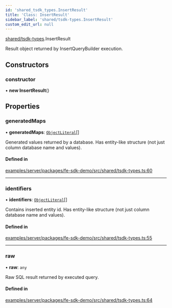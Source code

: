 ```yaml
---
id: 'shared_tsdk_types.InsertResult'
title: 'Class: InsertResult'
sidebar_label: 'shared/tsdk-types.InsertResult'
custom_edit_url: null
---
```


[shared/tsdk-types](../modules/shared_tsdk_types.md).InsertResult

Result object returned by InsertQueryBuilder execution.

## Constructors

### constructor

• **new InsertResult**()

## Properties

### generatedMaps

• **generatedMaps**: [`ObjectLiteral`](../interfaces/shared_tsdk_types.ObjectLiteral.md)[]

Generated values returned by a database.
Has entity-like structure (not just column database name and values).

#### Defined in

[examples/server/packages/fe-sdk-demo/src/shared/tsdk-types.ts:60](https://github.com/jiouiuw/tsdk-monorepo/blob/4c9ec73/examples/server/packages/fe-sdk-demo/src/shared/tsdk-types.ts#L60)

---

### identifiers

• **identifiers**: [`ObjectLiteral`](../interfaces/shared_tsdk_types.ObjectLiteral.md)[]

Contains inserted entity id.
Has entity-like structure (not just column database name and values).

#### Defined in

[examples/server/packages/fe-sdk-demo/src/shared/tsdk-types.ts:55](https://github.com/jiouiuw/tsdk-monorepo/blob/4c9ec73/examples/server/packages/fe-sdk-demo/src/shared/tsdk-types.ts#L55)

---

### raw

• **raw**: `any`

Raw SQL result returned by executed query.

#### Defined in

[examples/server/packages/fe-sdk-demo/src/shared/tsdk-types.ts:64](https://github.com/jiouiuw/tsdk-monorepo/blob/4c9ec73/examples/server/packages/fe-sdk-demo/src/shared/tsdk-types.ts#L64)
